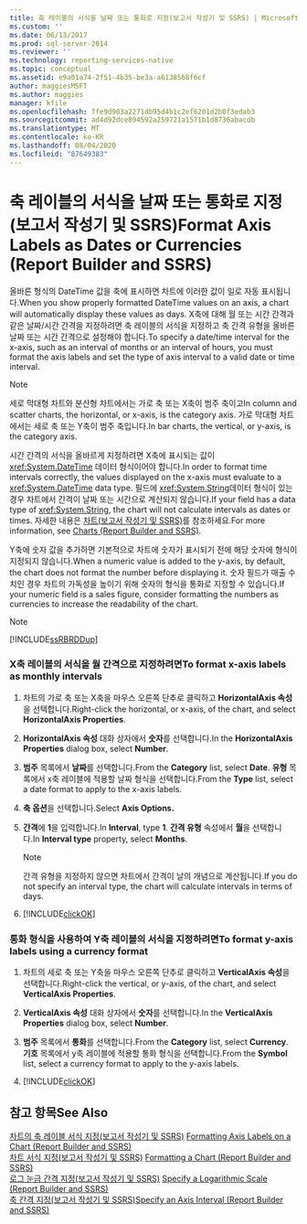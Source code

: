 ```yaml
---
title: 축 레이블의 서식을 날짜 또는 통화로 지정(보고서 작성기 및 SSRS) | Microsoft Docs
ms.custom: ''
ms.date: 06/13/2017
ms.prod: sql-server-2014
ms.reviewer: ''
ms.technology: reporting-services-native
ms.topic: conceptual
ms.assetid: e9a01a74-2f51-4b35-be3a-a6138568f6cf
author: maggiesMSFT
ms.author: maggies
manager: kfile
ms.openlocfilehash: ffe9d903a2271db95d4b1c2ef6201d2b0f3edab3
ms.sourcegitcommit: ad4d92dce894592a259721a1571b1d8736abacdb
ms.translationtype: MT
ms.contentlocale: ko-KR
ms.lasthandoff: 08/04/2020
ms.locfileid: "87649383"
---
```

# <a name="format-axis-labels-as-dates-or-currencies-report-builder-and-ssrs"></a><span data-ttu-id="5e65c-102">축 레이블의 서식을 날짜 또는 통화로 지정(보고서 작성기 및 SSRS)</span><span class="sxs-lookup"><span data-stu-id="5e65c-102">Format Axis Labels as Dates or Currencies (Report Builder and SSRS)</span></span>
  <span data-ttu-id="5e65c-103">올바른 형식의 DateTime 값을 축에 표시하면 차트에 이러한 값이 일로 자동 표시됩니다.</span><span class="sxs-lookup"><span data-stu-id="5e65c-103">When you show properly formatted DateTime values on an axis, a chart will automatically display these values as days.</span></span> <span data-ttu-id="5e65c-104">X축에 대해 월 또는 시간 간격과 같은 날짜/시간 간격을 지정하려면 축 레이블의 서식을 지정하고 축 간격 유형을 올바른 날짜 또는 시간 간격으로 설정해야 합니다.</span><span class="sxs-lookup"><span data-stu-id="5e65c-104">To specify a date/time interval for the x-axis, such as an interval of months or an interval of hours, you must format the axis labels and set the type of axis interval to a valid date or time interval.</span></span>  
  
> [!NOTE]  
>  <span data-ttu-id="5e65c-105">세로 막대형 차트와 분산형 차트에서는 가로 축 또는 X축이 범주 축이고</span><span class="sxs-lookup"><span data-stu-id="5e65c-105">In column and scatter charts, the horizontal, or x-axis, is the category axis.</span></span> <span data-ttu-id="5e65c-106">가로 막대형 차트에서는 세로 축 또는 Y축이 범주 축입니다.</span><span class="sxs-lookup"><span data-stu-id="5e65c-106">In bar charts, the vertical, or y-axis, is the category axis.</span></span>  
  
 <span data-ttu-id="5e65c-107">시간 간격의 서식을 올바르게 지정하려면 X축에 표시되는 값이 <xref:System.DateTime> 데이터 형식이어야 합니다.</span><span class="sxs-lookup"><span data-stu-id="5e65c-107">In order to format time intervals correctly, the values displayed on the x-axis must evaluate to a <xref:System.DateTime> data type.</span></span> <span data-ttu-id="5e65c-108">필드에 <xref:System.String>데이터 형식이 있는 경우 차트에서 간격이 날짜 또는 시간으로 계산되지 않습니다.</span><span class="sxs-lookup"><span data-stu-id="5e65c-108">If your field has a data type of <xref:System.String>, the chart will not calculate intervals as dates or times.</span></span> <span data-ttu-id="5e65c-109">자세한 내용은 [차트&#40;보고서 작성기 및 SSRS&#41;](charts-report-builder-and-ssrs.md)를 참조하세요.</span><span class="sxs-lookup"><span data-stu-id="5e65c-109">For more information, see [Charts &#40;Report Builder and SSRS&#41;](charts-report-builder-and-ssrs.md).</span></span>  
  
 <span data-ttu-id="5e65c-110">Y축에 숫자 값을 추가하면 기본적으로 차트에 숫자가 표시되기 전에 해당 숫자에 형식이 지정되지 않습니다.</span><span class="sxs-lookup"><span data-stu-id="5e65c-110">When a numeric value is added to the y-axis, by default, the chart does not format the number before displaying it.</span></span> <span data-ttu-id="5e65c-111">숫자 필드가 매출 수치인 경우 차트의 가독성을 높이기 위해 숫자의 형식을 통화로 지정할 수 있습니다.</span><span class="sxs-lookup"><span data-stu-id="5e65c-111">If your numeric field is a sales figure, consider formatting the numbers as currencies to increase the readability of the chart.</span></span>  
  
> [!NOTE]  
>  [!INCLUDE[ssRBRDDup](../../includes/ssrbrddup-md.md)]  
  
### <a name="to-format-x-axis-labels-as-monthly-intervals"></a><span data-ttu-id="5e65c-112">X축 레이블의 서식을 월 간격으로 지정하려면</span><span class="sxs-lookup"><span data-stu-id="5e65c-112">To format x-axis labels as monthly intervals</span></span>  
  
1.  <span data-ttu-id="5e65c-113">차트의 가로 축 또는 X축을 마우스 오른쪽 단추로 클릭하고 **HorizontalAxis 속성**을 선택합니다.</span><span class="sxs-lookup"><span data-stu-id="5e65c-113">Right-click the horizontal, or x-axis, of the chart, and select **HorizontalAxis Properties**.</span></span>  
  
2.  <span data-ttu-id="5e65c-114">**HorizontalAxis 속성** 대화 상자에서 **숫자**를 선택합니다.</span><span class="sxs-lookup"><span data-stu-id="5e65c-114">In the **HorizontalAxis Properties** dialog box, select **Number**.</span></span>  
  
3.  <span data-ttu-id="5e65c-115">**범주** 목록에서 **날짜**를 선택합니다.</span><span class="sxs-lookup"><span data-stu-id="5e65c-115">From the **Category** list, select **Date**.</span></span> <span data-ttu-id="5e65c-116">**유형** 목록에서 x축 레이블에 적용할 날짜 형식을 선택합니다.</span><span class="sxs-lookup"><span data-stu-id="5e65c-116">From the **Type** list, select a date format to apply to the x-axis labels.</span></span>  
  
4.  <span data-ttu-id="5e65c-117">**축 옵션**을 선택합니다.</span><span class="sxs-lookup"><span data-stu-id="5e65c-117">Select **Axis Options.**</span></span>  
  
5.  <span data-ttu-id="5e65c-118">**간격**에 **1**을 입력합니다.</span><span class="sxs-lookup"><span data-stu-id="5e65c-118">In **Interval**, type **1**.</span></span> <span data-ttu-id="5e65c-119">**간격 유형** 속성에서 **월**을 선택합니다.</span><span class="sxs-lookup"><span data-stu-id="5e65c-119">In **Interval type** property, select **Months**.</span></span>  
  
    > [!NOTE]  
    >  <span data-ttu-id="5e65c-120">간격 유형을 지정하지 않으면 차트에서 간격이 날의 개념으로 계산됩니다.</span><span class="sxs-lookup"><span data-stu-id="5e65c-120">If you do not specify an interval type, the chart will calculate intervals in terms of days.</span></span>  
  
6.  [!INCLUDE[clickOK](../../includes/clickok-md.md)]  
  
### <a name="to-format-y-axis-labels-using-a-currency-format"></a><span data-ttu-id="5e65c-121">통화 형식을 사용하여 Y축 레이블의 서식을 지정하려면</span><span class="sxs-lookup"><span data-stu-id="5e65c-121">To format y-axis labels using a currency format</span></span>  
  
1.  <span data-ttu-id="5e65c-122">차트의 세로 축 또는 Y축을 마우스 오른쪽 단추로 클릭하고 **VerticalAxis 속성**을 선택합니다.</span><span class="sxs-lookup"><span data-stu-id="5e65c-122">Right-click the vertical, or y-axis, of the chart, and select **VerticalAxis Properties**.</span></span>  
  
2.  <span data-ttu-id="5e65c-123">**VerticalAxis 속성** 대화 상자에서 **숫자**를 선택합니다.</span><span class="sxs-lookup"><span data-stu-id="5e65c-123">In the **VerticalAxis Properties** dialog box, select **Number**.</span></span>  
  
3.  <span data-ttu-id="5e65c-124">**범주** 목록에서 **통화**를 선택합니다.</span><span class="sxs-lookup"><span data-stu-id="5e65c-124">From the **Category** list, select **Currency**.</span></span> <span data-ttu-id="5e65c-125">**기호** 목록에서 y축 레이블에 적용할 통화 형식을 선택합니다.</span><span class="sxs-lookup"><span data-stu-id="5e65c-125">From the **Symbol** list, select a currency format to apply to the y-axis labels.</span></span>  
  
4.  [!INCLUDE[clickOK](../../includes/clickok-md.md)]  
  
## <a name="see-also"></a><span data-ttu-id="5e65c-126">참고 항목</span><span class="sxs-lookup"><span data-stu-id="5e65c-126">See Also</span></span>  
 <span data-ttu-id="5e65c-127">[차트의 축 레이블 서식 지정&#40;보고서 작성기 및 SSRS&#41;](formatting-axis-labels-on-a-chart-report-builder-and-ssrs.md) </span><span class="sxs-lookup"><span data-stu-id="5e65c-127">[Formatting Axis Labels on a Chart &#40;Report Builder and SSRS&#41;](formatting-axis-labels-on-a-chart-report-builder-and-ssrs.md) </span></span>  
 <span data-ttu-id="5e65c-128">[차트 서식 지정&#40;보고서 작성기 및 SSRS&#41;](formatting-a-chart-report-builder-and-ssrs.md) </span><span class="sxs-lookup"><span data-stu-id="5e65c-128">[Formatting a Chart &#40;Report Builder and SSRS&#41;](formatting-a-chart-report-builder-and-ssrs.md) </span></span>  
 <span data-ttu-id="5e65c-129">[로그 눈금 간격 지정&#40;보고서 작성기 및 SSRS&#41;](specify-a-logarithmic-scale-report-builder-and-ssrs.md) </span><span class="sxs-lookup"><span data-stu-id="5e65c-129">[Specify a Logarithmic Scale &#40;Report Builder and SSRS&#41;](specify-a-logarithmic-scale-report-builder-and-ssrs.md) </span></span>  
 [<span data-ttu-id="5e65c-130">축 간격 지정&#40;보고서 작성기 및 SSRS&#41;</span><span class="sxs-lookup"><span data-stu-id="5e65c-130">Specify an Axis Interval &#40;Report Builder and SSRS&#41;</span></span>](specify-an-axis-interval-report-builder-and-ssrs.md)  
  
  

